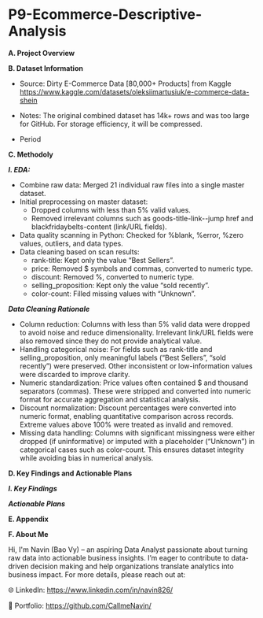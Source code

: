# P9-Ecommerce-Descriptive-Analysis

**A. Project Overview**

**B. Dataset Information**

- Source: Dirty E-Commerce Data [80,000+ Products] from Kaggle
https://www.kaggle.com/datasets/oleksiimartusiuk/e-commerce-data-shein

- Notes: The original combined dataset has 14k+ rows and was too large for GitHub. For storage efficiency, it will be compressed.

- Period

**C. Methodoly**

_**I. EDA:**_
- Combine raw data: Merged 21 individual raw files into a single master dataset.
- Initial preprocessing on master dataset:
  + Dropped columns with less than 5% valid values.
  + Removed irrelevant columns such as goods-title-link--jump href and blackfridaybelts-content (link/URL fields).
- Data quality scanning in Python: Checked for %blank, %error, %zero values, outliers, and data types.
- Data cleaning based on scan results:
  + rank-title: Kept only the value “Best Sellers”.
  + price: Removed $ symbols and commas, converted to numeric type.
  + discount: Removed %, converted to numeric type.
  + selling_proposition: Kept only the value “sold recently”.
  + color-count: Filled missing values with “Unknown”.

_**Data Cleaning Rationale**_
- Column reduction: Columns with less than 5% valid data were dropped to avoid noise and reduce dimensionality. Irrelevant link/URL fields were also removed since they do not provide analytical value.
- Handling categorical noise: For fields such as rank-title and selling_proposition, only meaningful labels (“Best Sellers”, “sold recently”) were preserved. Other inconsistent or low-information values were discarded to improve clarity.
- Numeric standardization: Price values often contained $ and thousand separators (commas). These were stripped and converted into numeric format for accurate aggregation and statistical analysis.
- Discount normalization: Discount percentages were converted into numeric format, enabling quantitative comparison across records. Extreme values above 100% were treated as invalid and removed.
- Missing data handling: Columns with significant missingness were either dropped (if uninformative) or imputed with a placeholder (“Unknown”) in categorical cases such as color-count. This ensures dataset integrity while avoiding bias in numerical analysis.

**D. Key Findings and Actionable Plans**

_**I. Key Findings**_

_**Actionable Plans**_

**E. Appendix**

**F. About Me**

Hi, I'm Navin (Bao Vy) – an aspiring Data Analyst passionate about turning raw data into actionable business insights. I’m eager to contribute to data-driven decision making and help organizations translate analytics into business impact. For more details, please reach out at:

🌐 LinkedIn: https://www.linkedin.com/in/navin826/

📂 Portfolio: https://github.com/CallmeNavin/
